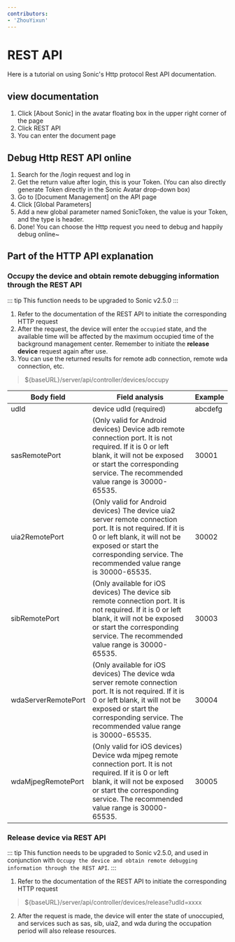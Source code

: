 ```yaml
---
contributors:
- 'ZhouYixun'
---
```


# REST API

Here is a tutorial on using Sonic's Http protocol Rest API documentation.

## view documentation

1. Click [About Sonic] in the avatar floating box in the upper right corner of the page
2. Click REST API
3. You can enter the document page

## Debug Http REST API online
1. Search for the /login request and log in
2. Get the return value after login, this is your Token. (You can also directly generate Token directly in the Sonic Avatar drop-down box)
3. Go to [Document Management] on the API page
4. Click [Global Parameters]
5. Add a new global parameter named SonicToken, the value is your Token, and the type is header.
6. Done! You can choose the Http request you need to debug and happily debug online~

## Part of the HTTP API explanation

### Occupy the device and obtain remote debugging information through the REST API
::: tip
This function needs to be upgraded to Sonic v2.5.0
:::
1. Refer to the documentation of the REST API to initiate the corresponding HTTP request
2. After the request, the device will enter the `occupied` state, and the available time will be affected by the maximum occupied time of the background management center. Remember to initiate the **release device** request again after use.
3. You can use the returned results for remote adb connection, remote wda connection, etc.

> ${baseURL}/server/api/controller/devices/occupy

| Body field          | Field analysis                                                                                                                                                                                                                       | Example |
|---------------------|--------------------------------------------------------------------------------------------------------------------------------------------------------------------------------------------------------------------------------------|---------|
| udId                | device udId (required)                                                                                                                                                                                                               | abcdefg |
| sasRemotePort       | (Only valid for Android devices) Device adb remote connection port. It is not required. If it is 0 or left blank, it will not be exposed or start the corresponding service. The recommended value range is 30000-65535.             | 30001   |
| uia2RemotePort      | (Only valid for Android devices) The device uia2 server remote connection port. It is not required. If it is 0 or left blank, it will not be exposed or start the corresponding service. The recommended value range is 30000-65535. | 30002   |
| sibRemotePort       | (Only available for iOS devices) The device sib remote connection port. It is not required. If it is 0 or left blank, it will not be exposed or start the corresponding service. The recommended value range is 30000-65535.         | 30003   |
| wdaServerRemotePort | (Only available for iOS devices) The device wda server remote connection port. It is not required. If it is 0 or left blank, it will not be exposed or start the corresponding service. The recommended value range is 30000-65535.  | 30004   |
| wdaMjpegRemotePort  | (Only valid for iOS devices) Device wda mjpeg remote connection port. It is not required. If it is 0 or left blank, it will not be exposed or start the corresponding service. The recommended value range is 30000-65535.           | 30005   |

### Release device via REST API
::: tip
This function needs to be upgraded to Sonic v2.5.0, and used in conjunction with `Occupy the device and obtain remote debugging information through the REST API`.
:::
1. Refer to the documentation of the REST API to initiate the corresponding HTTP request
> ${baseURL}/server/api/controller/devices/release?udId=xxxx
2. After the request is made, the device will enter the state of unoccupied, and services such as sas, sib, uia2, and wda during the occupation period will also release resources.
